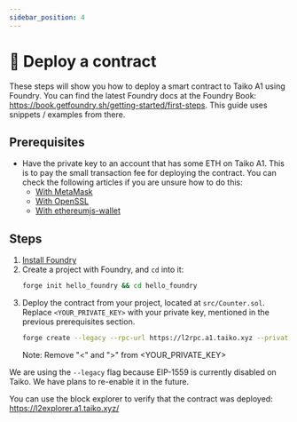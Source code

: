 ```yaml
---
sidebar_position: 4
---
```


# 🚀 Deploy a contract

These steps will show you how to deploy a smart contract to Taiko A1 using Foundry. You can find the latest Foundry docs at the Foundry Book: https://book.getfoundry.sh/getting-started/first-steps. This guide uses snippets / examples from there.

## Prerequisites

- Have the private key to an account that has some ETH on Taiko A1. This is to pay the small transaction fee for deploying the contract. You can check the following articles if you are unsure how to do this:
  - [With MetaMask](https://www.herongyang.com/Ethereum/Ethereum-Account-Public-Private-Key-Example.html)
  - [With OpenSSL](https://gist.github.com/miguelmota/3793b160992b4ea0b616497b8e5aee2f)
  - [With ethereumjs-wallet](https://piyopiyo.medium.com/how-to-generate-ethereum-private-key-and-address-in-local-offline-environment-90294308593c)

## Steps

1. [Install Foundry](https://book.getfoundry.sh/getting-started/installation)
2. Create a project with Foundry, and `cd` into it:
   ```sh
   forge init hello_foundry && cd hello_foundry
   ```
3. Deploy the contract from your project, located at `src/Counter.sol`. Replace `<YOUR_PRIVATE_KEY>` with your private key, mentioned in the previous prerequisites section.
   ```sh
   forge create --legacy --rpc-url https://l2rpc.a1.taiko.xyz --private-key <YOUR_PRIVATE_KEY> src/Counter.sol:Counter
   ```
   Note: Remove "<" and ">" from <YOUR_PRIVATE_KEY>

We are using the `--legacy` flag because EIP-1559 is currently disabled on Taiko. We have plans to re-enable it in the future.

You can use the block explorer to verify that the contract was deployed: https://l2explorer.a1.taiko.xyz/
